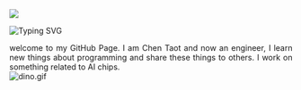 <img src="https://komarev.com/ghpvc/?username=Taot-chen&label=PROFILE+VIEWS&style=for-the-badge&color=brightgreen">


![Typing SVG](https://readme-typing-svg.demolab.com/?lines=👋+Hi+there!+I'm+Chen+Taot.)


<p></p>
<p align="justify">
welcome to my GitHub Page. I am Chen Taot and now an engineer, I learn new things about programming and share these things to others. I work on something related to AI chips.

<img data-target="animated-image.replacedImage" alt="dino.gif" class="AnimatedImagePlayer-animatedImage" src="https://github.com/saadeghi/saadeghi/raw/master/dino.gif" style="display: block; opacity: 1;">
